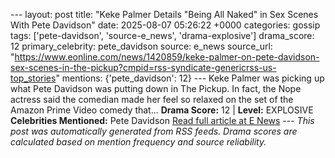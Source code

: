 --- layout: post title: "Keke Palmer Details \"Being All Naked\" in Sex Scenes With Pete Davidson" date: 2025-08-07 05:26:22 +0000 categories: gossip tags: ['pete-davidson', 'source-e_news', 'drama-explosive'] drama_score: 12 primary_celebrity: pete_davidson source: e_news source_url: "https://www.eonline.com/news/1420859/keke-palmer-on-pete-davidson-sex-scenes-in-the-pickup?cmpid=rss-syndicate-genericrss-us-top_stories" mentions: {'pete_davidson': 12} --- Keke Palmer was picking up what Pete Davidson was putting down in The Pickup. In fact, the Nope actress said the comedian made her feel so relaxed on the set of the Amazon Prime Video comedy that... **Drama Score:** 12 | **Level:** EXPLOSIVE **Celebrities Mentioned:** Pete Davidson [Read full article at E News](https://www.eonline.com/news/1420859/keke-palmer-on-pete-davidson-sex-scenes-in-the-pickup?cmpid=rss-syndicate-genericrss-us-top_stories) --- *This post was automatically generated from RSS feeds. Drama scores are calculated based on mention frequency and source reliability.*